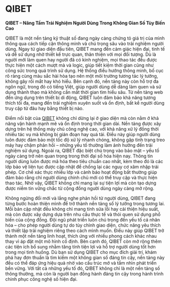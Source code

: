 # QIBET

**QIBET – Nâng Tầm Trải Nghiệm Người Dùng Trong Không Gian Số Tùy Biến Cao**

QIBET là một nền tảng kỹ thuật số đang ngày càng chứng tỏ giá trị của mình thông qua cách tiếp cận thông minh và chú trọng sâu vào trải nghiệm người dùng. Ngay từ giao diện đầu tiên, QIBET mang đến cảm giác hiện đại, tinh tế và dễ sử dụng nhờ thiết kế trực quan, thân thiện với mọi đối tượng. Dù là người mới làm quen hay người đã có kinh nghiệm, mọi thao tác đều được thực hiện một cách mượt mà và logic, giúp tiết kiệm thời gian cũng như công sức trong quá trình sử dụng. Hệ thống điều hướng thông minh, bố cục rõ ràng cùng màu sắc hài hòa tạo nên một môi trường tương tác lý tưởng, không gây rối mắt hay khó hiểu. Bên cạnh đó, nền tảng này còn hỗ trợ đa ngôn ngữ, trong đó có tiếng Việt, giúp người dùng dễ dàng làm quen và sử dụng thành thạo mà không cần mất thời gian tìm hiểu sâu. Từ nền tảng web đến ứng dụng trên thiết bị di động, QIBET luôn đảm bảo khả năng tương thích tối đa, mang đến trải nghiệm xuyên suốt và ổn định, bất kể người dùng truy cập từ đâu hay bằng thiết bị nào.

Điểm nổi bật của <a href="https://qibet.site">QIBET</a> không chỉ dừng lại ở giao diện mà còn nằm ở khả năng vận hành mạnh mẽ và ổn định trong thời gian dài. Nền tảng được xây dựng trên hệ thống máy chủ công nghệ cao, với khả năng xử lý đồng thời nhiều tác vụ mà không bị gián đoạn hay quá tải. Điều này giúp người dùng luôn được đảm bảo một tốc độ xử lý nhanh chóng, không gặp tình trạng treo máy hay chậm phản hồi – những yếu tố thường làm ảnh hưởng đến trải nghiệm sử dụng. Ngoài ra, QIBET đặc biệt chú trọng vào bảo mật – yếu tố ngày càng trở nên quan trọng trong thời đại số hóa hiện nay. Thông tin người dùng luôn được mã hóa theo tiêu chuẩn cao nhất, kèm theo đó là các lớp bảo vệ liên tục được cập nhật để chống lại các nguy cơ xâm nhập trái phép. Cơ chế xác thực nhiều lớp và cảnh báo hoạt động bất thường giúp đảm bảo rằng chỉ người dùng chính chủ mới có thể truy cập và thực hiện thao tác. Nhờ vậy, QIBET không chỉ mang lại sự tiện lợi mà còn tạo dựng được niềm tin vững chắc từ cộng đồng người dùng ngày càng mở rộng.

Không ngừng đổi mới và lắng nghe phản hồi từ người dùng, QIBET đang từng bước hoàn thiện mình để trở thành nền tảng số lý tưởng trong tương lai. Mỗi bản cập nhật đều không chỉ mang tính sửa lỗi hay cải thiện hiệu suất, mà còn được xây dựng dựa trên nhu cầu thực tế và thói quen sử dụng phổ biến của cộng đồng. Đội ngũ phát triển luôn chú trọng đến yếu tố cá nhân hóa – cho phép người dùng tự do tùy chỉnh giao diện, chức năng yêu thích và thiết lập trải nghiệm riêng theo cách mình muốn. Điều này giúp QIBET trở thành một nền tảng linh hoạt, thích ứng với nhiều phong cách khác nhau thay vì áp đặt một mô hình cố định. Bên cạnh đó, QIBET còn mở rộng thêm các tiện ích bổ sung nhằm tăng tính tiện lợi và hỗ trợ người dùng tốt hơn trong mọi tình huống. Dù bạn sử dụng QIBET cho mục đích giải trí, khám phá hay đơn thuần là tìm kiếm một không gian số đáng tin cậy, nền tảng này đều có thể đáp ứng hiệu quả nhờ vào cấu trúc mở và tầm nhìn phát triển bền vững. Với tất cả những yếu tố đó, QIBET không chỉ là một nền tảng số thông thường, mà còn là người bạn đồng hành đáng tin cậy trong hành trình chinh phục công nghệ số hiện đại.
